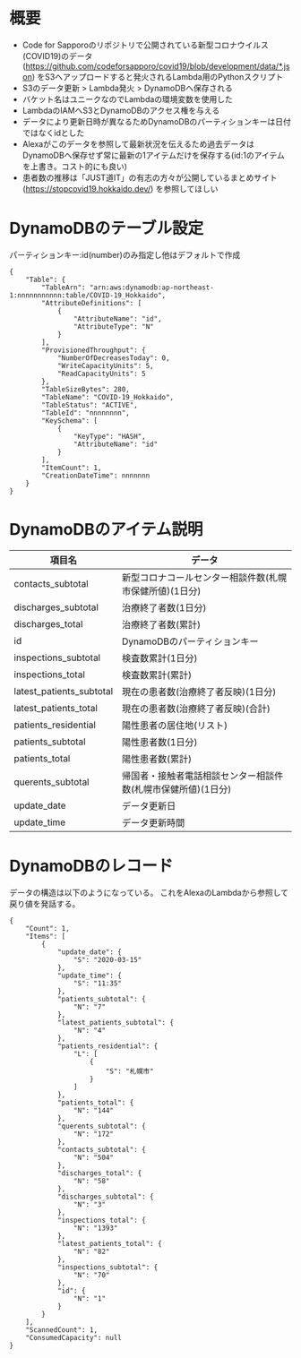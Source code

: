 # 概要
- Code for Sapporoのリポジトリで公開されている新型コロナウイルス(COVID19)のデータ (https://github.com/codeforsapporo/covid19/blob/development/data/*.json) をS3へアップロードすると発火されるLambda用のPythonスクリプト
- S3のデータ更新 > Lambda発火 > DynamoDBへ保存される
- バケット名はユニークなのでLambdaの環境変数を使用した
- LambdaのIAMへS3とDynamoDBのアクセス権を与える
- データにより更新日時が異なるためDynamoDBのパーティションキーは日付ではなくidとした
- Alexaがこのデータを参照して最新状況を伝えるため過去データはDynamoDBへ保存せず常に最新の1アイテムだけを保存する(id:1のアイテムを上書き。コスト的にも良い)
- 患者数の推移は「JUST道IT」の有志の方々が公開しているまとめサイト (https://stopcovid19.hokkaido.dev/) を参照してほしい

# DynamoDBのテーブル設定
パーティションキー:id(number)のみ指定し他はデフォルトで作成

```
{
    "Table": {
        "TableArn": "arn:aws:dynamodb:ap-northeast-1:nnnnnnnnnnn:table/COVID-19_Hokkaido", 
        "AttributeDefinitions": [
            {
                "AttributeName": "id", 
                "AttributeType": "N"
            }
        ], 
        "ProvisionedThroughput": {
            "NumberOfDecreasesToday": 0, 
            "WriteCapacityUnits": 5, 
            "ReadCapacityUnits": 5
        }, 
        "TableSizeBytes": 280, 
        "TableName": "COVID-19_Hokkaido", 
        "TableStatus": "ACTIVE", 
        "TableId": "nnnnnnnn", 
        "KeySchema": [
            {
                "KeyType": "HASH", 
                "AttributeName": "id"
            }
        ], 
        "ItemCount": 1, 
        "CreationDateTime": nnnnnnn
    }
}
```

# DynamoDBのアイテム説明
|  項目名  |  データ  |
| ---- | ---- |
| contacts_subtotal | 新型コロナコールセンター相談件数(札幌市保健所値)(1日分)  |
| discharges_subtotal | 治療終了者数(1日分) |
| discharges_total | 治療終了者数(累計) |
| id | DynamoDBのパーティションキー |
| inspections_subtotal | 検査数累計(1日分) |
| inspections_total | 検査数累計(累計) |
| latest_patients_subtotal | 現在の患者数(治療終了者反映)(1日分) |
| latest_patients_total | 現在の患者数(治療終了者反映)(合計) |
| patients_residential | 陽性患者の居住地(リスト) |
| patients_subtotal | 陽性患者数(1日分) |
| patients_total | 陽性患者数(累計) |
| querents_subtotal | 帰国者・接触者電話相談センター相談件数(札幌市保健所値)(1日分) |
| update_date | データ更新日 |
| update_time | データ更新時間 |


# DynamoDBのレコード
データの構造は以下のようになっている。
これをAlexaのLambdaから参照して戻り値を発話する。

```
{
    "Count": 1, 
    "Items": [
        {
            "update_date": {
                "S": "2020-03-15"
            }, 
            "update_time": {
                "S": "11:35"
            }, 
            "patients_subtotal": {
                "N": "7"
            }, 
            "latest_patients_subtotal": {
                "N": "4"
            }, 
            "patients_residential": {
                "L": [
                    {
                        "S": "札幌市"
                    }
                ]
            }, 
            "patients_total": {
                "N": "144"
            }, 
            "querents_subtotal": {
                "N": "172"
            }, 
            "contacts_subtotal": {
                "N": "504"
            }, 
            "discharges_total": {
                "N": "58"
            }, 
            "discharges_subtotal": {
                "N": "3"
            }, 
            "inspections_total": {
                "N": "1393"
            }, 
            "latest_patients_total": {
                "N": "82"
            }, 
            "inspections_subtotal": {
                "N": "70"
            }, 
            "id": {
                "N": "1"
            }
        }
    ], 
    "ScannedCount": 1, 
    "ConsumedCapacity": null
}
```
